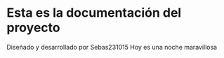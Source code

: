 # Esta es la documentación del proyecto
Diseñado y desarrollado por Sebas231015
Hoy es una noche maravillosa

